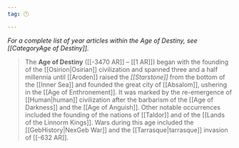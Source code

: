 ```yaml
---
tag: 🕛

---
```

*For a complete list of year articles within the Age of Destiny, see [[CategoryAge of Destiny]].*
> The **Age of Destiny** ([[-3470 AR]] – [[1 AR]]) began with the founding of the [[Osirion|Osirian]] civilization and spanned three and a half millennia until [[Aroden]] raised the *[[Starstone]]* from the bottom of the [[Inner Sea]] and founded the great city of [[Absalom]], ushering in the [[Age of Enthronement]]. It was marked by the re-emergence of [[Human|human]] civilization after the barbarism of the [[Age of Darkness]] and the [[Age of Anguish]]. Other notable occurrences included the founding of the nations of [[Taldor]] and of the [[Lands of the Linnorm Kings]]. Wars during this age included the [[GebHistory|NexGeb War]] and the [[Tarrasque|tarrasque]] invasion of [[-632 AR]].








